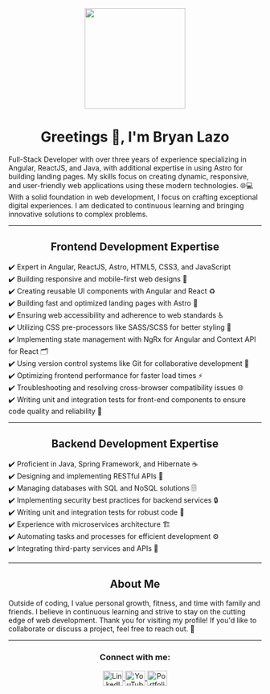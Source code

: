 <div align="center">
  <img
    src="https://media.tenor.com/nPxAn9NBqfIAAAAC/beavis-computer.gif"
    width="200"
  />
  <h1 align="center">Greetings 👋, I'm Bryan Lazo</h1>
</div>
<p align="left">
Full-Stack Developer with over three years of experience specializing in Angular, ReactJS, and Java, with additional expertise in using Astro for building landing pages. My skills focus on creating dynamic, responsive, and user-friendly web applications using these modern technologies. 🌐💻 With a solid foundation in web development, I focus on crafting exceptional digital experiences. I am dedicated to continuous learning and bringing innovative solutions to complex problems.
</p>

---
<div>
  <h2 align="center">Frontend Development Expertise</h2>
  <ul align="left" style="list-style: none; padding: 0;">
    <li>✔️ Expert in Angular, ReactJS, Astro, HTML5, CSS3, and JavaScript</li>
    <li>✔️ Building responsive and mobile-first web designs 📱</li>
    <li>✔️ Creating reusable UI components with Angular and React ♻️</li>
    <li>✔️ Building fast and optimized landing pages with Astro 🚀</li>
    <li>✔️ Ensuring web accessibility and adherence to web standards ♿</li>
    <li>✔️ Utilizing CSS pre-processors like SASS/SCSS for better styling 🎨</li>
    <li>✔️ Implementing state management with NgRx for Angular and Context API for React 🗂️</li>
    <li>✔️ Using version control systems like Git for collaborative development 👥</li>
    <li>✔️ Optimizing frontend performance for faster load times ⚡</li>
    <li>✔️ Troubleshooting and resolving cross-browser compatibility issues 🌐</li>
    <li>✔️ Writing unit and integration tests for front-end components to ensure code quality and reliability 🧪</li>
  </ul>
</div>

---

<div>
  <h2 align="center">Backend Development Expertise</h2>
  <ul align="left" style="list-style: none; padding: 0;">
    <li>✔️ Proficient in Java, Spring Framework, and Hibernate ☕</li>
    <li>✔️ Designing and implementing RESTful APIs 🌉</li>
    <li>✔️ Managing databases with SQL and NoSQL solutions 🗄️</li>
    <li>✔️ Implementing security best practices for backend services 🔒</li>
    <li>✔️ Writing unit and integration tests for robust code 🧩</li>
    <li>✔️ Experience with microservices architecture 🏗️</li>
    <li>✔️ Automating tasks and processes for efficient development ⚙️</li>
    <li>✔️ Integrating third-party services and APIs 🔗</li>
  </ul>
</div>

---

<div align="center">
  <h2 align="center">About Me</h2>
  <p align="left">
    Outside of coding, I value personal growth, fitness, and time with family and friends. I believe in continuous learning and strive to stay on the cutting edge of web development. Thank you for visiting my profile! If you'd like to collaborate or discuss a project, feel free to reach out. 🚀
  </p>
</div>

---

<div>
  <h3 align="center">Connect with me:</h3>
  <p align="center">
    <a href="https://linkedin.com/in/bryanlazodev" target="_blank" rel="noreferrer">
      <img align="center" src="https://www.vectorlogo.zone/logos/linkedin/linkedin-icon.svg" alt="LinkedIn" height="30" width="40" />
    </a>
    <a href="https://www.youtube.com/@laztechdev" target="_blank" rel="noreferrer">
      <img align="center" src="https://www.vectorlogo.zone/logos/youtube/youtube-icon.svg" alt="YouTube" height="30" width="40" />
    </a>
    <a href="https://blazo-dev.vercel.app/" target="_blank" rel="noreferrer">
      <img align="center" src="https://www.svgrepo.com/show/267862/portfolio.svg" alt="Portfolio" height="30" width="40" />
    </a>
  </p>
</div>
